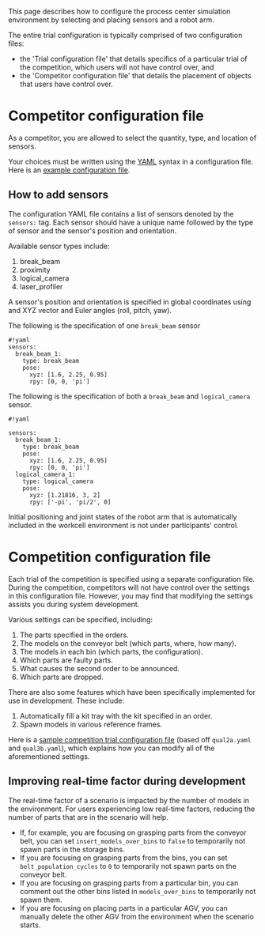 This page describes how to configure the process center simulation environment by selecting and placing sensors and a robot arm.

The entire trial configuration is typically comprised of two configuration files:

 -  the 'Trial configuration file' that details specifics of a particular trial of the competition, which users will not have control over, and
 -  the 'Competitor configuration file' that details the placement of objects that users have control over. 

# Competitor configuration file

As a competitor, you are allowed to select the quantity, type, and location of sensors.

Your choices must be written using the [YAML](http://yaml.org/) syntax in a configuration file. Here is an [example configuration file](https://bitbucket.org/osrf/ariac/src/e0e07547305d3beeac8b723813cc0b73269e354b/gear_example/config/sample_gear_conf.yaml?at=ariac_2017&fileviewer=file-view-default).

## How to add sensors

The configuration YAML file contains a list of sensors denoted by the ``sensors:`` tag. Each sensor should have a unique name followed by the type of sensor and the sensor's position and orientation.

Available sensor types include:

1. break_beam
1. proximity
1. logical_camera
1. laser_profiler

A sensor's position and orientation is specified in global coordinates using and XYZ vector and Euler angles (roll, pitch, yaw).

The following is the specification of one `break_beam` sensor


```
#!yaml
sensors:
  break_beam_1:
    type: break_beam
    pose:
      xyz: [1.6, 2.25, 0.95]
      rpy: [0, 0, 'pi']
```

The following is the specification of both a `break_beam` and `logical_camera` sensor.

```
#!yaml

sensors:
  break_beam_1:
    type: break_beam
    pose:
      xyz: [1.6, 2.25, 0.95]
      rpy: [0, 0, 'pi']
  logical_camera_1:
    type: logical_camera
    pose:
      xyz: [1.21816, 3, 2]
      rpy: ['-pi', 'pi/2', 0]
```

Initial positioning and joint states of the robot arm that is automatically included in the workcell environment is not under participants' control.


# Competition configuration file
Each trial of the competition is specified using a separate configuration file. During the competition, competitors will not have control over the settings in this configuration file. However, you may find that modifying the settings assists you during system development.

Various settings can be specified, including:

1. The parts specified in the orders.
1. The models on the conveyor belt (which parts, where, how many).
1. The models in each bin (which parts, the configuration).
1. Which parts are faulty parts.
1. What causes the second order to be announced.
1. Which parts are dropped.


There are also some features which have been specifically implemented for use in development. These include:

1. Automatically fill a kit tray with the kit specified in an order.
1. Spawn models in various reference frames.

Here is a [sample competition trial configuration file](https://bitbucket.org/osrf/ariac/src/211e92c7eba0c0e4f4f812f82729255d7b070ca4/osrf_gear/config/example_custom_config.yaml?at=ariac_2017&fileviewer=file-view-default) (based off `qual2a.yaml` and `qual3b.yaml`), which explains how you can modify all of the aforementioned settings.

## Improving real-time factor during development

The real-time factor of a scenario is impacted by the number of models in the environment.
For users experiencing low real-time factors, reducing the number of parts that are in the scenario will help.

- If, for example, you are focusing on grasping parts from the conveyor belt, you can set `insert_models_over_bins` to `false` to temporarily not spawn parts in the storage bins.
- If you are focusing on grasping parts from the bins, you can set `belt_population_cycles` to `0` to temporarily not spawn parts on the conveyor belt.
- If you are focusing on grasping parts from a particular bin, you can comment out the other bins listed in `models_over_bins` to temporarily not spawn them.
- If you are focusing on placing parts in a particular AGV, you can manually delete the other AGV from the environment when the scenario starts.